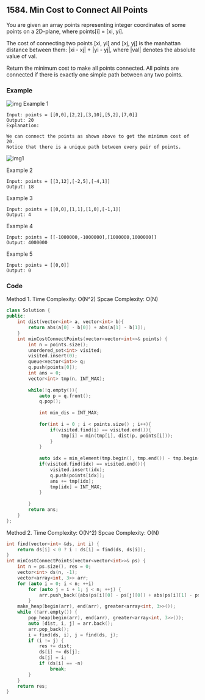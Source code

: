 ## 1584. Min Cost to Connect All Points

You are given an array points representing integer coordinates of some points on a 2D-plane, where points[i] = [xi, yi].

The cost of connecting two points [xi, yi] and [xj, yj] is the manhattan distance between them: |xi - xj| + |yi - yj|, where |val| denotes the absolute value of val.

Return the minimum cost to make all points connected. All points are connected if there is exactly one simple path between any two points.

### Example

![img](https://assets.leetcode.com/uploads/2020/08/26/d.png "img")
Example 1
```
Input: points = [[0,0],[2,2],[3,10],[5,2],[7,0]]
Output: 20
Explanation:

We can connect the points as shown above to get the minimum cost of 20.
Notice that there is a unique path between every pair of points.
```
![img1](https://assets.leetcode.com/uploads/2020/08/26/c.png "img1")

Example 2
```
Input: points = [[3,12],[-2,5],[-4,1]]
Output: 18
```

Example 3
```
Input: points = [[0,0],[1,1],[1,0],[-1,1]]
Output: 4
```

Example 4
```
Input: points = [[-1000000,-1000000],[1000000,1000000]]
Output: 4000000
```

Example 5
```
Input: points = [[0,0]]
Output: 0
```

### Code
Method 1.
Time Complexity: O(N^2)
Spcae Complexity: O(N)

```c++
class Solution {
public:
    int dist(vector<int> a, vector<int> b){
        return abs(a[0] - b[0]) + abs(a[1] - b[1]);
    }
    int minCostConnectPoints(vector<vector<int>>& points) {
        int n = points.size();
        unordered_set<int> visited;
        visited.insert(0);
        queue<vector<int>> q;
        q.push(points[0]);
        int ans = 0;
        vector<int> tmp(n, INT_MAX);
        
        while(!q.empty()){
            auto p = q.front();
            q.pop();
            
            int min_dis = INT_MAX;
            
            for(int i = 0 ; i < points.size() ; i++){
                if(visited.find(i) == visited.end()){
                    tmp[i] = min(tmp[i], dist(p, points[i]));
                }
            }
            
            auto idx = min_element(tmp.begin(), tmp.end()) - tmp.begin();
            if(visited.find(idx) == visited.end()){
                visited.insert(idx);
                q.push(points[idx]);
                ans += tmp[idx];
                tmp[idx] = INT_MAX;
            }
            
        }
        return ans;
    }
};
```

Method 2.
Time Complexity: O(N^2)
Spcae Complexity: O(N)

```c++
int find(vector<int> &ds, int i) {
    return ds[i] < 0 ? i : ds[i] = find(ds, ds[i]);
}
int minCostConnectPoints(vector<vector<int>>& ps) {
    int n = ps.size(), res = 0;
    vector<int> ds(n, -1);
    vector<array<int, 3>> arr;
    for (auto i = 0; i < n; ++i)
        for (auto j = i + 1; j < n; ++j) {
            arr.push_back({abs(ps[i][0] - ps[j][0]) + abs(ps[i][1] - ps[j][1]), i, j});
        }
    make_heap(begin(arr), end(arr), greater<array<int, 3>>());
    while (!arr.empty()) {
        pop_heap(begin(arr), end(arr), greater<array<int, 3>>());
        auto [dist, i, j] = arr.back();
        arr.pop_back();
        i = find(ds, i), j = find(ds, j);
        if (i != j) {
            res += dist;
            ds[i] += ds[j];
            ds[j] = i;
            if (ds[i] == -n)
                break;
        }
    }
    return res;
}
```